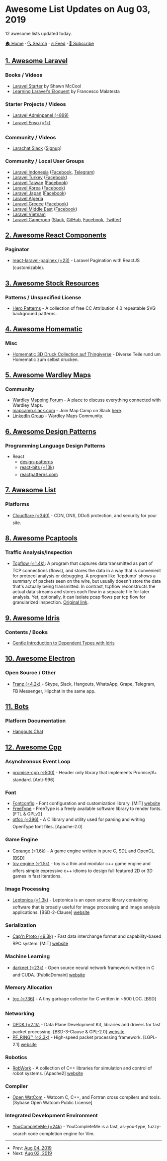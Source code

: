 # Awesome List Updates on Aug 03, 2019

12 awesome lists updated today.

[🏠 Home](/README.md) · [🔍 Search](https://test.trackawesomelist.com/search/) · [🔥 Feed](https://test.trackawesomelist.com/feed.xml) · [📮 Subscribe](https://trackawesomelist.us17.list-manage.com/subscribe?u=d2f0117aa829c83a63ec63c2f&id=36a103854c)



## [1. Awesome Laravel](/content/chiraggude/awesome-laravel/README.md)

### Books / Videos

*   [Laravel Starter](https://www.amazon.com/Laravel-Starter-Shawn-McCool-ebook/dp/B00ABFQ0AS) by Shawn McCool
*   [Learning Laravel's Eloquent](https://www.amazon.com/Learning-Laravels-Eloquent-Francesco-Malatesta-ebook/dp/B00YSILQ6C) by Francesco Malatesta

### Starter Projects / Videos

*   [Laravel Adminpanel (⭐899)](https://github.com/viralsolani/laravel-adminpanel)
*   [Laravel Enso (⭐1k)](https://github.com/laravel-enso/enso)

### Community / Videos

*   [Larachat Slack](https://larachat.slack.com/) ([Signup](https://larachat.co/register))

### Community / Local User Groups

*   [Laravel Indonesia](http://id-laravel.com/) ([Facebook](https://www.facebook.com/groups/laravel/), [Telegram](https://t.me/laravelindonesia))
*   [Laravel Turkey](http://www.laravel.gen.tr/) ([Facebook](https://www.facebook.com/groups/laravelturkiye/))
*   [Laravel Taiwan](https://laravel.tw/) ([Facebook](https://www.facebook.com/groups/laravel.tw/))
*   [Laravel Korea](https://www.laravel.co.kr/) ([Facebook](https://www.facebook.com/groups/laravelkorea/))
*   [Laravel Japan](http://laravel.jp/) ([Facebook](https://www.facebook.com/groups/laravel.jp/))
*   [Laravel Algeria](https://www.facebook.com/groups/LaravelAlgeria/)
*   [Laravel Greece](http://www.laravel.gr) ([Facebook](https://www.facebook.com/laravelgr))
*   [Laravel Middle East](http://laravelme.com/) ([Facebook](https://www.facebook.com/laravelme))
*   [Laravel Vietnam](https://www.facebook.com/groups/vietnam.laravel/)
*   [Laravel Cameroon](https://laravelcm.com/) ([Slack](https://laravelcm.slack.com), [GitHub](https://github.com/laravelcm), [Facebook](https://www.facebook.com/laravelcm), [Twitter](https://twitter.com/laravelcm))

## [2. Awesome React Components](/content/brillout/awesome-react-components/README.md)

### Paginator

*   [react-laravel-paginex (⭐23)](https://github.com/lionix-team/react-laravel-paginex) - Laravel Pagination with ReactJS (customizable).

## [3. Awesome Stock Resources](/content/neutraltone/awesome-stock-resources/README.md)

### Patterns / Unspecified License

*   [Hero Patterns](http://www.heropatterns.com/) - A collection of free CC Attribution 4.0 repeatable SVG background patterns.

## [4. Awesome Homematic](/content/homematic-community/awesome-homematic/README.md)

### Misc

*   [Homematic 3D Druck Collection auf Thingiverse](https://www.thingiverse.com/hobbyquaker/collections/homematic) - Diverse Teile rund um Homematic zum selbst drucken.

## [5. Awesome Wardley Maps](/content/wardley-maps-community/awesome-wardley-maps/README.md)

### Community

*   [Wardley Mapping Forum](https://community.wardleymaps.com/) - A place to discuss everything connected with Wardley Maps.
*   [mapcamp.slack.com](https://mapcamp.slack.com/) - Join Map Camp on Slack [here](https://map-camp-slack-invite.herokuapp.com/).
*   [LinkedIn Group](https://www.linkedin.com/groups/13604539/) - Wardley Maps Community.

## [6. Awesome Design Patterns](/content/DovAmir/awesome-design-patterns/README.md)

### Programming Language Design Patterns

*   React
    *   [design-patterns](http://krasimirtsonev.com/blog/article/react-js-in-design-patterns)
    *   [react-bits (⭐13k)](https://github.com/vasanthk/react-bits)
    *   [reactpatterns.com](https://reactpatterns.com)

## [7. Awesome List](/content/sindresorhus/awesome/README.md)

### Platforms

*   [Cloudflare (⭐340)](https://github.com/irazasyed/awesome-cloudflare#readme) - CDN, DNS, DDoS protection, and security for your site.

## [8. Awesome Pcaptools](/content/caesar0301/awesome-pcaptools/README.md)

### Traffic Analysis/Inspection

*   [Tcpflow (⭐1.4k)](https://github.com/simsong/tcpflow): A program that captures data transmitted as part of TCP connections (flows), and stores the data in a way that is convenient for protocol analysis or debugging. A program like 'tcpdump' shows a summary of packets seen on the wire, but usually doesn't store the data that's actually being transmitted. In contrast, tcpflow reconstructs the actual data streams and stores each flow in a separate file for later analysis. Yet, optionally, it can isolate pcap flows per tcp flow for granularized inspection. [Original link](http://www.circlemud.org/jelson/software/tcpflow/).

## [9. Awesome Idris](/content/joaomilho/awesome-idris/README.md)

### Contents / Books

*   [Gentle Introduction to Dependent Types with Idris](https://leanpub.com/gidti)

## [10. Awesome Electron](/content/sindresorhus/awesome-electron/README.md)

### Open Source / Other

*   [Franz (⭐4.2k)](https://github.com/meetfranz/franz) - Skype, Slack, Hangouts, WhatsApp, Grape, Telegram, FB Messenger, Hipchat in the same app.

## [11. Bots](/content/hackerkid/bots/README.md)

### Platform Documentation

*   [Hangouts Chat](https://developers.google.com/hangouts/chat/concepts/)

## [12. Awesome Cpp](/content/fffaraz/awesome-cpp/README.md)

### Asynchronous Event Loop

*   [promise-cpp (⭐500)](https://github.com/xhawk18/promise-cpp) - Header only library that implements Promise/A+ standard. \[Anti-996]

### Font

*   [Fontconfig](https://gitlab.freedesktop.org/fontconfig/fontconfig) - Font configuration and customization library. \[MIT] [website](https://www.freedesktop.org/wiki/Software/fontconfig/)
*   [FreeType](https://www.freetype.org/) - FreeType is a freely available software library to render fonts. \[FTL & GPLv2]
*   [otfcc (⭐396)](https://github.com/caryll/otfcc) - A C library and utility used for parsing and writing OpenType font files. \[Apache-2.0]

### Game Engine

*   [Corange (⭐1.6k)](https://github.com/orangeduck/Corange) - A game engine written in pure C, SDL and OpenGL. \[BSD]
*   [toy engine (⭐1.5k)](https://github.com/hugoam/toy) - toy is a thin and modular c++ game engine and offers simple expressive c++ idioms to design full featured 2D or 3D games in fast iterations.

### Image Processing

*   [Leptonica (⭐1.3k)](https://github.com/DanBloomberg/leptonica) - Leptonica is an open source library containing software that is broadly useful for image processing and image analysis applications. \[BSD-2-Clause] [website](http://leptonica.org/index.html)

### Serialization

*   [Cap'n Proto (⭐9.3k)](https://github.com/capnproto/capnproto) - Fast data interchange format and capability-based RPC system. \[MIT] [website](https://capnproto.org/)

### Machine Learning

*   [darknet (⭐23k)](https://github.com/pjreddie/darknet) - Open source neural network framework written in C and CUDA. \[PublicDomain] [website](https://pjreddie.com/darknet/)

### Memory Allocation

*   [tgc (⭐736)](https://github.com/orangeduck/tgc) - A tiny garbage collector for C written in \~500 LOC. \[BSD]

### Networking

*   [DPDK (⭐2.1k)](https://github.com/DPDK/dpdk) - Data Plane Development Kit, libraries and drivers for fast packet processing. \[BSD-3-Clause & GPL-2.0] [website](https://www.dpdk.org/)
*   [PF\_RING™ (⭐2.3k)](https://github.com/ntop/PF_RING) - High-speed packet processing framework. \[LGPL-2.1] [website](https://www.ntop.org/products/packet-capture/pf_ring/)

### Robotics

*   [RobWork](https://gitlab.com/sdurobotics/RobWork) - A collection of C++ libraries for simulation and control of robot systems. \[Apache2] [website](http://www.robwork.dk/)

### Compiler

*   [Open WatCom](https://github.com/open-watcom) - Watcom C, C++, and Fortran cross compilers and tools. \[Sybase Open Watcom Public License]

### Integrated Development Environment

*   [YouCompleteMe (⭐24k)](https://github.com/ycm-core/YouCompleteMe) - YouCompleteMe is a fast, as-you-type, fuzzy-search code completion engine for Vim.

---

- Prev: [Aug 04, 2019](/content/2019/08/04/README.md)
- Next: [Aug 02, 2019](/content/2019/08/02/README.md)